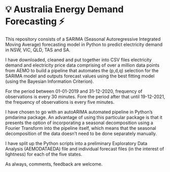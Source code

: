 #  :bulb: Australia Energy Demand Forecasting :zap:

This repository consists of a SARIMA (Seasonal Autoregressive Integrated Moving Average) forecasting model in Python to predict electricity demand in NSW, VIC, QLD, TAS and SA.

I have downloaded, cleaned and put together into CSV files electricity demand and electricity price data comprising of over a million data points from AEMO to build a pipeline that automates the (p,d,q) selection for the SARIMA model and outputs forecast values using the best fitting model (using the Bayesian Information Criterion).

For the period between 01-01-2019 and 31-12-2020, frequency of observations is every 30 minutes.
Fore the period after that until 19-12-2021, the frequency of observations is every five minutes.

I have chosen to go with an autoARIMA automated pipeline in Python’s pmdarima package. An advantage of using this particular package is that it presents the option of incorporating a seasonal decomposition using a Fourier Transform into the pipeline itself, which means that the seasonal decomposition of the data doesn’t need to be done separately manually.


I have split up the Python scripts into a preliminary Exploratory Data Analysis (AEMODATAEDA) file and individual forecast files (in the interest of lightness)  for each of the five states.

As always, comments, feedback are welcome.

